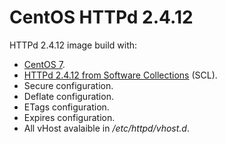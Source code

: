 # CentOS HTTPd 2.4.12
HTTPd 2.4.12 image build with:
* [CentOS 7](https://hub.docker.com/_/centos/).
* [HTTPd 2.4.12 from Software Collections](https://www.softwarecollections.org/en/scls/rhscl/httpd24/) (SCL).
* Secure configuration.
* Deflate configuration.
* ETags configuration.
* Expires configuration.
* All vHost avalaible in _/etc/httpd/vhost.d_.